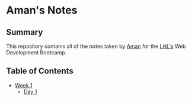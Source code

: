# Aman's Notes
## Summary

This repository contains all of the notes taken by [Aman](https://github.com/KewlKewlKewl) for the [LHL's](https://www.lighthouselabs.ca/) Web Development Bootcamp.

## Table of Contents
* [Week 1](/Week_1) 
  * [Day 1](/Week_1/Day_1)